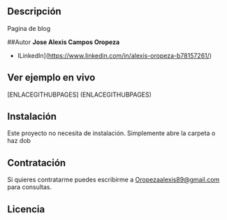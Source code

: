## Descripción

Pagina de blog

##Autor
**Jose Alexis Campos Oropeza**


* ILinkedIn](https://www.linkedin.com/in/alexis-oropeza-b78157261/)

## Ver ejemplo en vivo
[ENLACEGITHUBPAGES] (ENLACEGITHUBPAGES)

## Instalación
Este proyecto no necesita de instalación. Simplemente abre la carpeta o haz dob

## Contratación

Si quieres contratarme puedes escribirme a Oropezaalexis89@gmail.com para consultas.

## Licencia
